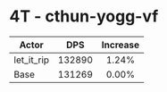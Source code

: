 # 4T - cthun-yogg-vf
| Actor | DPS | Increase |
|---|:---:|:---:|
|let_it_rip|132890|1.24%|
|Base|131269|0.00%|
